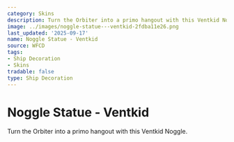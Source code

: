 ```yaml
---
category: Skins
description: Turn the Orbiter into a primo hangout with this Ventkid Noggle.
image: ../images/noggle-statue---ventkid-2fdba11e26.png
last_updated: '2025-09-17'
name: Noggle Statue - Ventkid
source: WFCD
tags:
- Ship Decoration
- Skins
tradable: false
type: Ship Decoration
---
```


# Noggle Statue - Ventkid

Turn the Orbiter into a primo hangout with this Ventkid Noggle.

